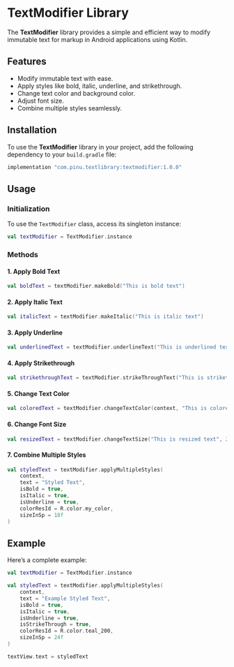 # TextModifier Library

The **TextModifier** library provides a simple and efficient way to modify immutable text for markup in Android applications using Kotlin. 

## Features

- Modify immutable text with ease.
- Apply styles like bold, italic, underline, and strikethrough.
- Change text color and background color.
- Adjust font size.
- Combine multiple styles seamlessly.

## Installation

To use the **TextModifier** library in your project, add the following dependency to your `build.gradle` file:

```gradle
implementation "com.pinu.textlibrary:textmodifier:1.0.0"
```

## Usage

### Initialization

To use the `TextModifier` class, access its singleton instance:

```kotlin
val textModifier = TextModifier.instance
```

### Methods

#### 1. Apply Bold Text

```kotlin
val boldText = textModifier.makeBold("This is bold text")
```

#### 2. Apply Italic Text

```kotlin
val italicText = textModifier.makeItalic("This is italic text")
```

#### 3. Apply Underline

```kotlin
val underlinedText = textModifier.underlineText("This is underlined text")
```

#### 4. Apply Strikethrough

```kotlin
val strikethroughText = textModifier.strikeThroughText("This is strikethrough text")
```

#### 5. Change Text Color

```kotlin
val coloredText = textModifier.changeTextColor(context, "This is colored text", R.color.my_color)
```

#### 6. Change Font Size

```kotlin
val resizedText = textModifier.changeTextSize("This is resized text", 20f)
```

#### 7. Combine Multiple Styles

```kotlin
val styledText = textModifier.applyMultipleStyles(
    context,
    text = "Styled Text",
    isBold = true,
    isItalic = true,
    isUnderline = true,
    colorResId = R.color.my_color,
    sizeInSp = 18f
)
```

## Example

Here’s a complete example:

```kotlin
val textModifier = TextModifier.instance

val styledText = textModifier.applyMultipleStyles(
    context,
    text = "Example Styled Text",
    isBold = true,
    isItalic = true,
    isUnderline = true,
    isStrikeThrough = true,
    colorResId = R.color.teal_200,
    sizeInSp = 24f
)

textView.text = styledText
```
